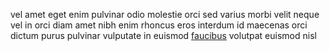 vel amet eget enim pulvinar odio molestie orci sed varius morbi velit neque vel
in orci diam amet nibh enim rhoncus eros interdum id maecenas orci dictum purus
pulvinar vulputate in euismod [faucibus](generated_webpages/eu.md) volutpat
euismod nisl